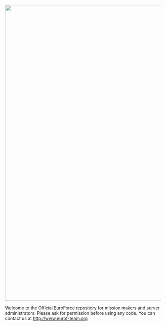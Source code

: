 <p align="center">
  <a href="http://www.eurof-team.org">
    <img src="http://www.eurof-team.org/design/eurof-bg5.jpg" width="960">
  </a>
</p>

Welcome to the Official EuroForce repository for mission makers and server administrators. Please ask for permission before using any code. You can contact us at http://www.eurof-team.org
